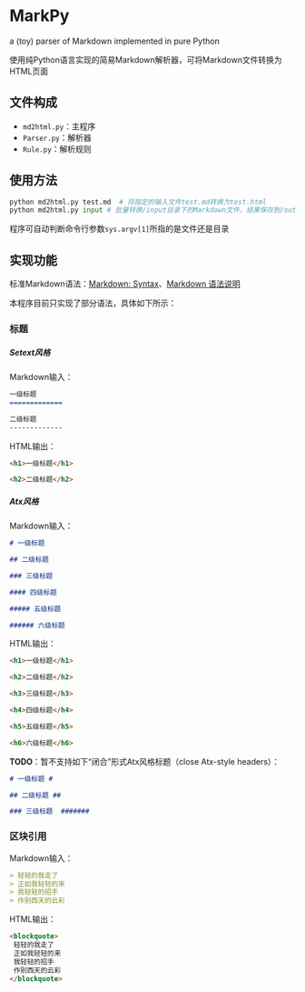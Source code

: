 # MarkPy
a (toy) parser of Markdown implemented in pure Python

使用纯Python语言实现的简易Markdown解析器，可将Markdown文件转换为HTML页面

## 文件构成

+ `md2html.py`：主程序
+ `Parser.py`：解析器
+ `Rule.py`：解析规则

## 使用方法

``` python
python md2html.py test.md  # 将指定的输入文件test.md转换为test.html
python md2html.py input # 批量转换/input目录下的Markdown文件，结果保存到/output目录
```

程序可自动判断命令行参数`sys.argv[1]`所指的是文件还是目录

## 实现功能

标准Markdown语法：[Markdown: Syntax](http://daringfireball.net/projects/markdown/syntax)、[Markdown 语法说明](http://wowubuntu.com/markdown/index.html)

本程序目前只实现了部分语法，具体如下所示：

### 标题

##### Setext风格

Markdown输入：

``` Markdown
一级标题
=============

二级标题
-------------
```

HTML输出：

``` html
<h1>一级标题</h1>

<h2>二级标题</h2>
```

##### Atx风格

Markdown输入：

``` Markdown
# 一级标题

## 二级标题

### 三级标题

#### 四级标题

##### 五级标题

###### 六级标题
```

HTML输出：

``` html
<h1>一级标题</h1>

<h2>二级标题</h2>

<h3>三级标题</h3>

<h4>四级标题</h4>

<h5>五级标题</h5>

<h6>六级标题</h6>
```

**TODO**：暂不支持如下“闭合”形式Atx风格标题（close Atx-style headers）：

``` Markdown
# 一级标题 #

## 二级标题 ##

### 三级标题  #######
```

### 区块引用

Markdown输入：

``` Markdown
> 轻轻的我走了
> 正如我轻轻的来
> 我轻轻的招手
> 作别西天的云彩
```

HTML输出：

``` html
<blockquote>
 轻轻的我走了
 正如我轻轻的来
 我轻轻的招手
 作别西天的云彩
</blockquote>
```